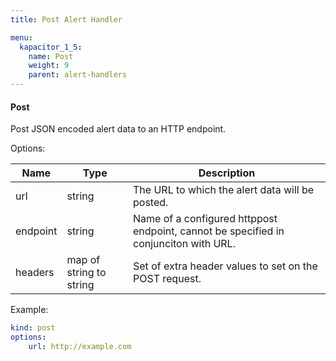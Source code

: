 ```yaml
---
title: Post Alert Handler

menu:
  kapacitor_1_5:
    name: Post
    weight: 9
    parent: alert-handlers
---
```


#### Post

Post JSON encoded alert data to an HTTP endpoint.

Options:

| Name     | Type                    | Description                                                                          |
| ----     | ----                    | -----------                                                                          |
| url      | string                  | The URL to which the alert data will be posted.                                      |
| endpoint | string                  | Name of a configured httppost endpoint, cannot be specified in conjunciton with URL. |
| headers  | map of string to string | Set of extra header values to set on the POST request.                               |

Example:

```yaml
kind: post
options:
    url: http://example.com
```
